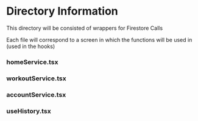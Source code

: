 # Directory Information

This directory will be consisted of wrappers for Firestore Calls

Each file will correspond to a screen in which the functions will be used in (used in the hooks)

### homeService.tsx

### workoutService.tsx

### accountService.tsx

### useHistory.tsx